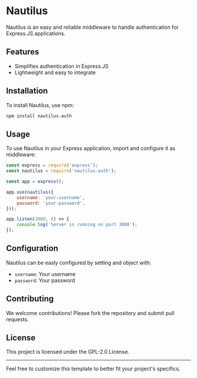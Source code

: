 # Nautilus

Nautilus is an easy and reliable middleware to handle authentication for Express.JS applications.

## Features

- Simplifies authentication in Express.JS
- Lightweight and easy to integrate

## Installation

To install Nautilus, use npm:

```bash
npm install nautilus-auth
```

## Usage

To use Nautilus in your Express application, import and configure it as middleware:

```javascript
const express = require('express');
const nautilus = require('nautilus-auth');

const app = express();

app.use(nautilus({
    username: 'your-username',
    password: 'your-password',
}));

app.listen(3000, () => {
    console.log('Server is running on port 3000');
});
```

## Configuration

Nautilus can be easly configured by setting and object with:

- `username`: Your username
- `password`: Your password

## Contributing

We welcome contributions! Please fork the repository and submit pull requests.

## License

This project is licensed under the GPL-2.0 License.

---

Feel free to customize this template to better fit your project's specifics.